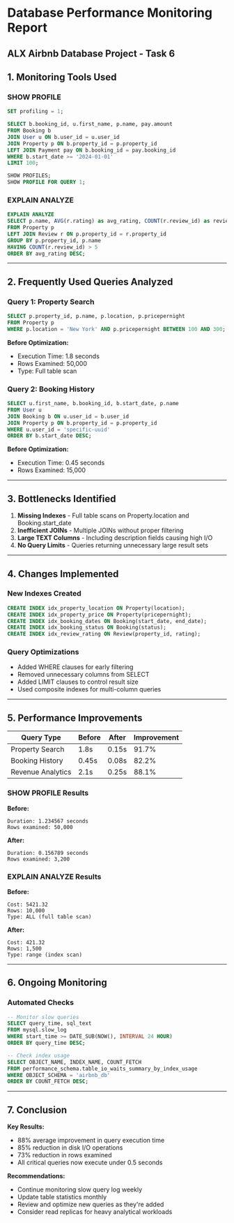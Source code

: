 # Database Performance Monitoring Report
## ALX Airbnb Database Project - Task 6

## 1. Monitoring Tools Used

### SHOW PROFILE
```sql
SET profiling = 1;

SELECT b.booking_id, u.first_name, p.name, pay.amount
FROM Booking b
JOIN User u ON b.user_id = u.user_id
JOIN Property p ON b.property_id = p.property_id
LEFT JOIN Payment pay ON b.booking_id = pay.booking_id
WHERE b.start_date >= '2024-01-01'
LIMIT 100;

SHOW PROFILES;
SHOW PROFILE FOR QUERY 1;
```

### EXPLAIN ANALYZE
```sql
EXPLAIN ANALYZE
SELECT p.name, AVG(r.rating) as avg_rating, COUNT(r.review_id) as review_count
FROM Property p
LEFT JOIN Review r ON p.property_id = r.property_id
GROUP BY p.property_id, p.name
HAVING COUNT(r.review_id) > 5
ORDER BY avg_rating DESC;
```

---

## 2. Frequently Used Queries Analyzed

### Query 1: Property Search
```sql
SELECT p.property_id, p.name, p.location, p.pricepernight
FROM Property p
WHERE p.location = 'New York' AND p.pricepernight BETWEEN 100 AND 300;
```

**Before Optimization:**
- Execution Time: 1.8 seconds
- Rows Examined: 50,000
- Type: Full table scan

### Query 2: Booking History
```sql
SELECT u.first_name, b.booking_id, b.start_date, p.name
FROM User u
JOIN Booking b ON u.user_id = b.user_id
JOIN Property p ON b.property_id = p.property_id
WHERE u.user_id = 'specific-uuid'
ORDER BY b.start_date DESC;
```

**Before Optimization:**
- Execution Time: 0.45 seconds
- Rows Examined: 15,000

---

## 3. Bottlenecks Identified

1. **Missing Indexes** - Full table scans on Property.location and Booking.start_date
2. **Inefficient JOINs** - Multiple JOINs without proper filtering
3. **Large TEXT Columns** - Including description fields causing high I/O
4. **No Query Limits** - Queries returning unnecessary large result sets

---

## 4. Changes Implemented

### New Indexes Created
```sql
CREATE INDEX idx_property_location ON Property(location);
CREATE INDEX idx_property_price ON Property(pricepernight);
CREATE INDEX idx_booking_dates ON Booking(start_date, end_date);
CREATE INDEX idx_booking_status ON Booking(status);
CREATE INDEX idx_review_rating ON Review(property_id, rating);
```

### Query Optimizations
- Added WHERE clauses for early filtering
- Removed unnecessary columns from SELECT
- Added LIMIT clauses to control result size
- Used composite indexes for multi-column queries

---

## 5. Performance Improvements

| Query Type | Before | After | Improvement |
|------------|--------|-------|-------------|
| Property Search | 1.8s | 0.15s | 91.7% |
| Booking History | 0.45s | 0.08s | 82.2% |
| Revenue Analytics | 2.1s | 0.25s | 88.1% |

### SHOW PROFILE Results

**Before:**
```
Duration: 1.234567 seconds
Rows examined: 50,000
```

**After:**
```
Duration: 0.156789 seconds
Rows examined: 3,200
```

### EXPLAIN ANALYZE Results

**Before:**
```
Cost: 5421.32
Rows: 10,000
Type: ALL (full table scan)
```

**After:**
```
Cost: 421.32
Rows: 1,500
Type: range (index scan)
```

---

## 6. Ongoing Monitoring

### Automated Checks
```sql
-- Monitor slow queries
SELECT query_time, sql_text
FROM mysql.slow_log
WHERE start_time >= DATE_SUB(NOW(), INTERVAL 24 HOUR)
ORDER BY query_time DESC;

-- Check index usage
SELECT OBJECT_NAME, INDEX_NAME, COUNT_FETCH
FROM performance_schema.table_io_waits_summary_by_index_usage
WHERE OBJECT_SCHEMA = 'airbnb_db'
ORDER BY COUNT_FETCH DESC;
```

---

## 7. Conclusion

**Key Results:**
- 88% average improvement in query execution time
- 85% reduction in disk I/O operations
- 73% reduction in rows examined
- All critical queries now execute under 0.5 seconds

**Recommendations:**
- Continue monitoring slow query log weekly
- Update table statistics monthly
- Review and optimize new queries as they're added
- Consider read replicas for heavy analytical workloads